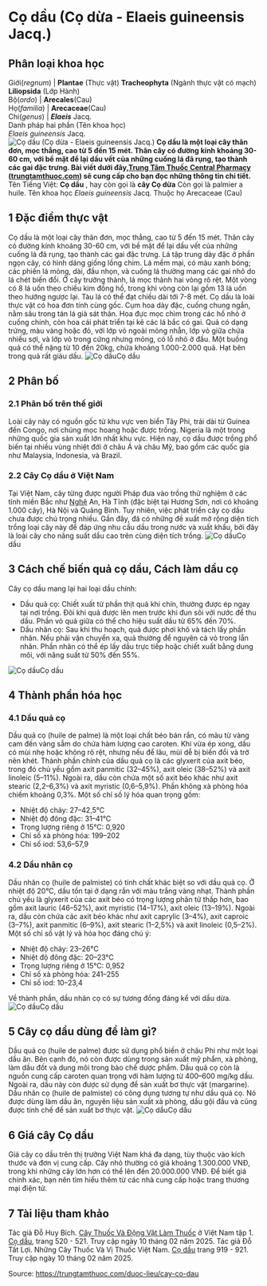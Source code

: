 # Cọ dầu (Cọ dừa - Elaeis guineensis Jacq.)

Phân loại khoa học  
---  
Giới(_regnum_) |  **Plantae** (Thực vật) **Tracheophyta** (Ngành thực vật có mạch) **Liliopsida** (Lớp Hành)  
Bộ(_ordo_) | **Arecales**(Cau)  
Họ(_familia_) | **Arecaceae**(Cau)  
Chi(_genus_) | _**Elaeis**_ Jacq.  
Danh pháp hai phần (Tên khoa học)  
_Elaeis guineensis_ Jacq.  
![Cọ dầu \(Cọ dừa - Elaeis guineensis Jacq.\) ](https://trungtamthuoc.com/images/others/co-dua-1-4764.jpg)
**Cọ dầu là một loại cây thân đơn, mọc thẳng, cao từ 5 đến 15 mét. Thân cây có đường kính khoảng 30-60 cm, với bề mặt để lại dấu vết của những cuống lá đã rụng, tạo thành các gai đặc trưng. Bài viết dưới đây,[Trung Tâm Thuốc Central Pharmacy](https://trungtamthuoc.com/ "Trung Tâm Thuốc Central Pharmacy") ([trungtamthuoc.com](https://trungtamthuoc.com/ "trungtamthuoc.com")) sẽ cung cấp cho bạn đọc những thông tin chi tiết.**
Tên Tiếng Việt: **Cọ dầu** , hay còn gọi là **cây Cọ dừa**
Còn gọi là palmier a huile.
Tên khoa học _Elaeis guineensis_ Jacq.
Thuộc họ Arecaceae (Cau)
##  1 Đặc điểm thực vật
Cọ dầu là một loại cây thân đơn, mọc thẳng, cao từ 5 đến 15 mét. Thân cây có đường kính khoảng 30-60 cm, với bề mặt để lại dấu vết của những cuống lá đã rụng, tạo thành các gai đặc trưng. Lá tập trung dày đặc ở phần ngọn cây, có hình dáng giống lồng chim. Lá mềm mại, có màu xanh bóng; các phiến lá mỏng, dài, đầu nhọn, và cuống lá thường mang các gai nhỏ do lá chét biến đổi.
Ở cây trưởng thành, lá mọc thành hai vòng rõ rệt. Một vòng có 8 lá uốn theo chiều kim đồng hồ, trong khi vòng còn lại gồm 13 lá uốn theo hướng ngược lại. Tàu lá có thể đạt chiều dài tới 7-8 mét.
Cọ dầu là loài thực vật có hoa đơn tính cùng gốc. Cụm hoa dày đặc, cuống chung ngắn, nằm sâu trong tán lá già sát thân. Hoa đực mọc chìm trong các hố nhỏ ở cuống chính, còn hoa cái phát triển tại kẽ các lá bắc có gai. Quả có dạng trứng, màu vàng hoặc đỏ, với lớp vỏ ngoài mỏng nhẵn, lớp vỏ giữa chứa nhiều sợi, và lớp vỏ trong cứng nhưng mỏng, có lỗ nhỏ ở đầu. Một buồng quả có thể nặng từ 10 đến 20kg, chứa khoảng 1.000-2.000 quả. Hạt bên trong quả rất giàu dầu.
![Cọ dầu](https://trungtamthuoc.com/images/item/co-dua-2.jpg)Cọ dầu
##  2 Phân bố
### 2.1 Phân bố trên thế giới
Loài cây này có nguồn gốc từ khu vực ven biển Tây Phi, trải dài từ Guinea đến Congo, nơi chúng mọc hoang hoặc được trồng. Nigeria là một trong những quốc gia sản xuất lớn nhất khu vực. Hiện nay, cọ dầu được trồng phổ biến tại nhiều vùng nhiệt đới ở châu Á và châu Mỹ, bao gồm các quốc gia như Malaysia, Indonesia, và Brazil.
### 2.2 Cây Cọ dầu ở Việt Nam
Tại Việt Nam, cây từng được người Pháp đưa vào trồng thử nghiệm ở các tỉnh miền Bắc như [Nghệ](https://trungtamthuoc.com/duoc-lieu/nghe-21 "Nghệ") An, Hà Tĩnh (đặc biệt tại Hương Sơn, nơi có khoảng 1.000 cây), Hà Nội và Quảng Bình. Tuy nhiên, việc phát triển cây cọ dầu chưa được chú trọng nhiều. Gần đây, đã có những đề xuất mở rộng diện tích trồng loại cây này để đáp ứng nhu cầu dầu trong nước và xuất khẩu, bởi đây là loài cây cho năng suất dầu cao trên cùng diện tích trồng.
![Cọ dầu](https://trungtamthuoc.com/images/item/co-dua-3.jpg)Cọ dầu
##  3 Cách chế biến quả cọ dầu, Cách làm dầu cọ
Cây cọ dầu mang lại hai loại dầu chính:
  * Dầu quả cọ: Chiết xuất từ phần thịt quả khi chín, thường được ép ngay tại nơi trồng. Đôi khi quả được lên men trước khi đun sôi với nước để thu dầu. Phần vỏ quả giữa có thể cho hiệu suất dầu từ 65% đến 70%.
  * Dầu nhân cọ: Sau khi thu hoạch, quả được phơi khô và tách lấy phần nhân. Nếu phải vận chuyển xa, quả thường để nguyên cả vỏ trong lẫn nhân. Phần nhân có thể ép lấy dầu trực tiếp hoặc chiết xuất bằng dung môi, với năng suất từ 50% đến 55%.


![Cọ dầu](https://trungtamthuoc.com/images/item/co-dua-4.jpg)Cọ dầu
##  4 Thành phần hóa học
### 4.1 Dầu quả cọ
Dầu quả cọ (huile de palme) là một loại chất béo bán rắn, có màu từ vàng cam đến vàng sẫm do chứa hàm lượng cao caroten. Khi vừa ép xong, dầu có mùi nhẹ hoặc không rõ rệt, nhưng nếu để lâu, mùi dễ bị biến đổi và trở nên khét. Thành phần chính của dầu quả cọ là các glyxerit của axit béo, trong đó chủ yếu gồm axit panmitic (32–45%), axit oleic (38–52%) và axit linoleic (5–11%). Ngoài ra, dầu còn chứa một số axit béo khác như axit stearic (2,2–6,3%) và axit myristic (0,6–5,9%). Phần không xà phòng hóa chiếm khoảng 0,3%. Một số chỉ số lý hóa quan trọng gồm:
  * Nhiệt độ chảy: 27–42,5°C
  * Nhiệt độ đông đặc: 31–41°C
  * Trọng lượng riêng ở 15°C: 0,920
  * Chỉ số xà phòng hóa: 199–202
  * Chỉ số iod: 53,6–57,9


### 4.2 Dầu nhân cọ
Dầu nhân cọ (huile de palmiste) có tính chất khác biệt so với dầu quả cọ. Ở nhiệt độ 20°C, dầu tồn tại ở dạng rắn với màu trắng vàng nhạt. Thành phần chủ yếu là glyxerit của các axit béo có trọng lượng phân tử thấp hơn, bao gồm axit lauric (46–52%), axit myristic (14–17%), axit oleic (13–19%). Ngoài ra, dầu còn chứa các axit béo khác như axit caprylic (3–4%), axit caproic (3–7%), axit panmitic (6–9%), axit stearic (1–2,5%) và axit linoleic (0,5–2%). Một số chỉ số vật lý và hóa học đáng chú ý:
  * Nhiệt độ chảy: 23–26°C
  * Nhiệt độ đông đặc: 20–23°C
  * Trọng lượng riêng ở 15°C: 0,952
  * Chỉ số xà phòng hóa: 241–255
  * Chỉ số iod: 10–23,4


Về thành phần, dầu nhân cọ có sự tương đồng đáng kể với dầu dừa.
![Cọ dầu](https://trungtamthuoc.com/images/item/co-dua-6.jpg)Cọ dầu
##  5 Cây cọ dầu dùng để làm gì?
Dầu quả cọ (huile de palme) được sử dụng phổ biến ở châu Phi như một loại dầu ăn. Bên cạnh đó, nó còn được dùng trong sản xuất mỹ phẩm, xà phòng, làm dầu đốt và dung môi trong bào chế dược phẩm. Dầu quả cọ còn là nguồn cung cấp caroten quan trọng với hàm lượng từ 400–600 mg/kg dầu. Ngoài ra, dầu này còn được sử dụng để sản xuất bơ thực vật (margarine).
Dầu nhân cọ (huile de palmiste) có công dụng tương tự như dầu quả cọ. Nó được dùng làm dầu ăn, nguyên liệu sản xuất xà phòng, dầu gội đầu và cũng được tinh chế để sản xuất bơ thực vật.
![Cọ dầu](https://trungtamthuoc.com/images/item/co-dua-7.jpg)Cọ dầu
##  6 Giá cây Cọ dầu
Giá cây cọ dầu trên thị trường Việt Nam khá đa dạng, tùy thuộc vào kích thước và đơn vị cung cấp. Cây nhỏ thường có giá khoảng 1.300.000 VNĐ, trong khi những cây lớn hơn có thể lên đến 20.000.000 VNĐ. Để biết giá chính xác, bạn nên tìm hiểu thêm từ các nhà cung cấp hoặc trang thương mại điện tử.
##  7 Tài liệu tham khảo
Tác giả Đỗ Huy Bích. [Cây Thuốc Và Động Vật Làm Thuốc](https://trungtamthuoc.com/bai-viet/doc-online-va-tai-mien-phi-pdf-sach-cay-thuoc-va-dong-vat-lam-thuoc-o-viet-nam "Cây Thuốc Và Động Vật Làm Thuốc") ở Việt Nam tập 1. [Cọ dầu](https://trungtamthuoc.com/upload/pdf/cay-thuoc-va-dong-vat-lam-thuoc-tap-1-trungtamthuoc.com.pdf), trang 520 - 521. Truy cập ngày 10 tháng 02 năm 2025.
Tác giả Đỗ Tất Lợi. Những Cây Thuốc Và Vị Thuốc Việt Nam. [Cọ dầu](https://trungtamthuoc.com/duoc-lieu) trang 919 - 921. Truy cập ngày 10 tháng 02 năm 2025.


Source: https://trungtamthuoc.com/duoc-lieu/cay-co-dau